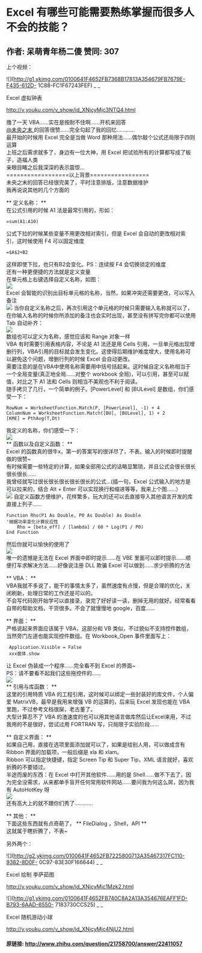 # Excel 有哪些可能需要熟练掌握而很多人不会的技能？
## 作者: 呆萌青年杨二傻  赞同: 307
上个视频：  

![](http://g1.ykimg.com/0100641F4652FB7368B17813A354679FB7679E-F435-612D-
1C88-FC1F67243FEF) _ _

Excel 虚拟钟表

http://v.youku.com/v_show/id_XNjcyMjc3NTQ4.html

  
撸了一天 VBA……实在是按耐不住啊……开机来回答  
[ @未央之末 ](http://www.zhihu.com/people/b29d7985efa61866fdf25da24f65b736)
的回答很赞……完全勾起了我的回忆…………  
最开始的时候用 Excel 完全是当做 Word 那种用法……偶尔敲个公式还局限于四则运算  
上班之后需求就多了，身边有一位大神，用 Excel 把试验所有的计算都写成了板子，造福人类  
亲眼目睹之后我深深的表示震惊…  
==================以上背景=================  
未央之末的回答已经很完美了，平时注意排版，注意数据维护  
我再说说其他的几个方面的  
  
** 定义名称： **   
在公式引用的时候 A1 法是最常引用的，形如：

    
    
    =sum(A1:A10) 
    

  
公式下拉的时候某些变量不用更改相对索引，但是 Excel 会自动的更改相对索引，这时候使用 F4 可以固定维度

    
    
    =$A$2+B2
    

这样即使下拉，也只有B2会变化。PS：连续按 F4 会切换锁定的维度  
还有一种更便捷的方法就是定义变量  
在单元格上右键选择自定义名称，如图：  
![](http://pic4.zhimg.com/647e001763b2a1608f7f575d4cf8c850_b.jpg)  
Excel 会智能的识别出目标单元格的名称，当然，如果冲突还需要更改，可以写入备注  
![](http://pic3.zhimg.com/389665c0c8471f7faffe2ea07d814b78_b.jpg)
当你自定义名称之后，再次引用这个单元格的时候只需要输入名称就可以了，在你输入名称的时候你所添加的备注也会实时出现，甚至没有拼写完你都可以使用 Tab
自动补齐：  
![](http://pic3.zhimg.com/33ae9d2a86b24589dbff06d0dccbfc19_b.jpg)  
数组也可以定义为名称，感觉应该和 Range 对象一样  
VBA 有时需要引用表格内容，不论是 A1 法还是用 Cells
引用，一旦单元格出现增删行列，VBA引用的目标就会发生变化。这使得后期维护难度增大，使用名称可以避免这个问题，增删行列的时候 Excel 会自动更改。  
需要注意的是在VBA中使用名称需要用中括号括起来。这时候自定义名称相当于一个全局变量(真正地全局……对整个 workbook
全局)，可以引用，甚至可以赋值，对比之下 A1 法和 Cells 则相当不美观也不利于阅读。  
随手拷贝了几行，一个简单的例子。[PowerLevel] 和 [BULevel] 是数组，你们感受一下：  

    
    
    RowNum = WorksheetFunction.Match(P, [PowerLevel], -1) + 4
    ColumnNum = WorksheetFunction.Match([BU], [BULevel], 1) + 2
    [KME] = PthAvg(T,Dt)
    

我定义的名称，你们感受一下：  
![](http://pic1.zhimg.com/e87ef7ca36621c70f42db6a968db36ef_b.jpg)  
** 函数以及自定义函数： **   
Excel 的函数真的很牛x，第一的答案写的很详尽了，不表。输入的时候即时提醒做的很赞~  
有时候需要一些特定的计算，如果全部用公式的话略显繁琐，并且公式会很长很长很长很长……  
我曾经就写过很长很长很长很长很长的公式…(插一句，Excel 公式输入的地方是可以拉来的，结合 Alt + Enter
可以实现换行和缩进等等，我来上个图……）  
![](http://pic4.zhimg.com/02c3faa7965c95f8f30552e86abdee4c_b.jpg)
自定义函数方便维护，花样繁多，玩大的还可以去直接导入其他语言开发的库  
直接上列子……  

    
    
    Function Rho(P1 As Double, P0 As Double) As Double
    '根据功率变化计算反应性
        Rho = [beta_eff] / [lambda] / 60 * Log(P1 / P0)
    End Function
    

  
然后你就可以愉快的使用了  
![](http://pic3.zhimg.com/43a92dd199cd25c33fb07eadbb17aa7f_b.jpg)  
唯一的遗憾是无法在 Excel 界面中即时提示……在 VBE 里面可以即时提示……顺便打车求解决方法……好像说注册 DLL 欺骗 Excel
可以做到……求少折腾的方法  
  
  
** VBA： **   
VBA我就不多说了，能干的事情太多了，虽然速度有点慢，但是合理的优化，关闭刷新，处理日常的工作还是可以的。  
不会写代码刚开始学可以直接录，录完了好好读一读，删掉无用的就好。经常看看自带的帮助文档，干货很多。不会了就慢慢地 google，百度……  
  
** 界面： **   
严格说起来界面应该属于 VBA，这部分和 VB 类似，不过貌似不支持控件数组，当然旁门左道也能实现控件数组。在 Workbook_Open 事件里面写上：  

    
    
     Application.Visible = False 
     xxx窗体.show
    

让 Excel 伪装成一个程序……完全看不到 Excel 的界面~  
PS：请不要看不起我们这些拖控件的……  
![](http://pic1.zhimg.com/3000fdf710b663bb271f1511aea748ba_b.jpg)  
** 引用与库函数： **   
这里的引用特质 VBA 的工程引用，这时候可以绑定一些封装好的库文件，个人偏爱 MatrixVB，最早是我用来增强 VB 的运算的，后来玩 Excel
发现也能在 VBA 里跑，不过参考文档很屎，老古董了。  
大型计算忍不了 VBA 的渣速度的也可以用其他语言做库然后让Excel来用，不过我用的不是很好，尝试过用 FORTRAN 写，只局限于实验阶段……  
  
** 自定义界面： **   
如果自己用，直接在选项里面添加就可以了，如果是给别人用，可以做成含有 Ribbon 界面的加载项，一般后缀是 xla 和 xlam。  
Ribbon 可以指定快捷键，指定 Screen Tip 和 Super Tip，XML 语言就好，喜欢折腾的不要错过。  
半途而废的东西：在 Excel 中打开其他软件……用的是
Shell……做不下去了，因为完全没需求，从来都单手盲开任何常用软件网站……要问我为何这么屌，因为我有 AutoHotKey 呀  
![](http://pic4.zhimg.com/6f5a6fbf6750a117cee7027e5d09cdc9_b.jpg)  
还有高大上的就不跟你们秀了…………  
  
** 其他： **   
下面这些东西就有点奇葩了， ** FileDialog ，Shell，API **  
这就属于瞎折腾了，不表~  
  
另外两个：  

![](http://g2.ykimg.com/0100641F4652FB7225800713A35467317FC110-9382-8D0F-
0C97-83E30F166644) _ _

Excel 绘制 李萨茹图

http://v.youku.com/v_show/id_XNjcyMjc1Mzk2.html

![](http://g1.ykimg.com/0100641F4652FB740C8A2A13A354676EAFF1FD-B793-6AAD-6550-
7183730CC525) _ _

Excel 随机游动小球

http://v.youku.com/v_show/id_XNjcyMjc4NjU2.html

#### 原链接: http://www.zhihu.com/question/21758700/answer/22411057